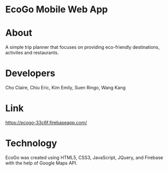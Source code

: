 # EcoGo Mobile Web App

# About 
A simple trip planner that focuses on providing eco-friendly destinations, activites and restaurants. 

# Developers
Cho   Claire,
Chiu  Eric,
Kim	  Emily,
Suen	Ringo,
Wang	Kang

# Link
https://ecogo-33c6f.firebaseapp.com/

# Technology
EcoGo was created using HTML5, CSS3, JavaScript, JQuery, and Firebase with the help of Google Maps API.
